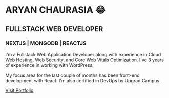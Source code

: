 # ARYAN CHAURASIA 😂
## FULLSTACK WEB DEVELOPER
### NEXTJS | MONGODB | REACTJS

I'm a Fullstack Web Application Developer along with experience in Cloud Web Hosting, Web Security, and Core Web Vitals Optimization. I've 3 years of experience in working with WordPress.

My focus area for the last couple of months has been front-end development with React. I'm also certified in DevOps by Upgrad Campus.

[Visit Portfolio](https://aryn.tech)
